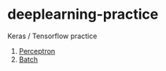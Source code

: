 # deeplearning-practice
Keras / Tensorflow practice</br>

1. [Perceptron](https://github.com/paperrune/deeplearning-practice/tree/master/Perceptron)
1. [Batch](https://github.com/paperrune/deeplearning-practice/tree/master/Batch)
